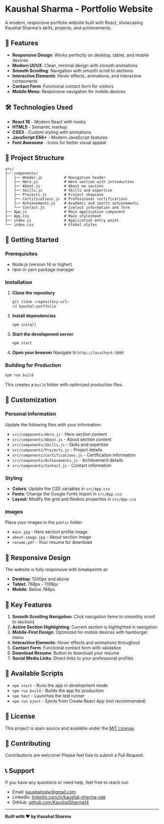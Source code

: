 # Kaushal Sharma - Portfolio Website

A modern, responsive portfolio website built with React, showcasing Kaushal Sharma's skills, projects, and achievements.

## 🚀 Features

- **Responsive Design**: Works perfectly on desktop, tablet, and mobile devices
- **Modern UI/UX**: Clean, minimal design with smooth animations
- **Smooth Scrolling**: Navigation with smooth scroll to sections
- **Interactive Elements**: Hover effects, animations, and interactive components
- **Contact Form**: Functional contact form for visitors
- **Mobile Menu**: Responsive navigation for mobile devices

## 🛠️ Technologies Used

- **React 18** - Modern React with hooks
- **HTML5** - Semantic markup
- **CSS3** - Custom styling with animations
- **JavaScript ES6+** - Modern JavaScript features
- **Font Awesome** - Icons for better visual appeal

## 📁 Project Structure

```
src/
├── components/
│   ├── Header.js          # Navigation header
│   ├── Hero.js            # Hero section with introduction
│   ├── About.js           # About me section
│   ├── Skills.js          # Skills and expertise
│   ├── Projects.js        # Project showcase
│   ├── Certifications.js  # Professional certifications
│   ├── Achievements.js    # Academic and sports achievements
│   └── Contact.js         # Contact information and form
├── App.js                 # Main application component
├── App.css                # Main stylesheet
├── index.js               # Application entry point
└── index.css              # Global styles
```

## 🚀 Getting Started

### Prerequisites

- Node.js (version 14 or higher)
- npm or yarn package manager

### Installation

1. **Clone the repository**
   ```bash
   git clone <repository-url>
   cd kaushal-portfolio
   ```

2. **Install dependencies**
   ```bash
   npm install
   ```

3. **Start the development server**
   ```bash
   npm start
   ```

4. **Open your browser**
   Navigate to `http://localhost:3000`

### Building for Production

```bash
npm run build
```

This creates a `build` folder with optimized production files.

## 🎨 Customization

### Personal Information
Update the following files with your information:
- `src/components/Hero.js` - Hero section content
- `src/components/About.js` - About section content
- `src/components/Skills.js` - Skills and expertise
- `src/components/Projects.js` - Project details
- `src/components/Certifications.js` - Certification information
- `src/components/Achievements.js` - Achievement details
- `src/components/Contact.js` - Contact information

### Styling
- **Colors**: Update the CSS variables in `src/App.css`
- **Fonts**: Change the Google Fonts import in `src/App.css`
- **Layout**: Modify the grid and flexbox properties in `src/App.css`

### Images
Place your images in the `public` folder:
- `main.jpg` - Hero section profile image
- `about-image.jpg` - About section image
- `resume.pdf` - Your resume for download

## 📱 Responsive Design

The website is fully responsive with breakpoints at:
- **Desktop**: 1200px and above
- **Tablet**: 768px - 1199px
- **Mobile**: Below 768px

## 🌟 Key Features

1. **Smooth Scrolling Navigation**: Click navigation items to smoothly scroll to sections
2. **Active Section Highlighting**: Current section is highlighted in navigation
3. **Mobile-First Design**: Optimized for mobile devices with hamburger menu
4. **Interactive Elements**: Hover effects and animations throughout
5. **Contact Form**: Functional contact form with validation
6. **Download Resume**: Button to download your resume
7. **Social Media Links**: Direct links to your professional profiles

## 🔧 Available Scripts

- `npm start` - Runs the app in development mode
- `npm run build` - Builds the app for production
- `npm test` - Launches the test runner
- `npm run eject` - Ejects from Create React App (not recommended)

## 📄 License

This project is open source and available under the [MIT License](LICENSE).

## 🤝 Contributing

Contributions are welcome! Please feel free to submit a Pull Request.

## 📞 Support

If you have any questions or need help, feel free to reach out:
- Email: kaushalmdw@gmail.com
- LinkedIn: [linkedin.com/in/kaushal-sharma-sde](https://linkedin.com/in/kaushal-sharma-sde)
- GitHub: [github.com/KaushalSharma14](https://github.com/KaushalSharma14)

---

**Built with ❤️ by Kaushal Sharma**
